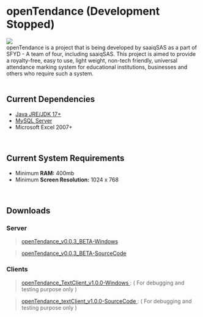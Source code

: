 # openTendance (Development Stopped)
<img src="https://repository-images.githubusercontent.com/552883590/ff7f6f51-8838-4732-b239-835307a798ec"/>
</br>
openTendance is a project that is being developed by saaiqSAS as a part of SFYD - A team of four, including saaiqSAS. This project is aimed to provide a royalty-free, easy to use, light weight, non-tech friendly, universal attendance marking system for educational institutions, businesses and others who require such a system.
</br>
</br>

## Current Dependencies
 - <a href="https://www.oracle.com/java/technologies/javase/jdk17-archive-downloads.html"> Java JRE/JDK 17+</a>
 - <a href="https://dev.mysql.com/downloads/mysql/"> MySQL Server </a>
 - Microsoft Excel 2007+
</br>

## Current System Requirements
 - Minimum <b>RAM:</b> 400mb
 - Minimum <b>Screen Resolution:</b> 1024 x 768
</br>

## Downloads
### Server
> <a href="https://github.com/saaiqSAS/openTendance/releases/download/openTendance-Windows_vX.X.X_BETA/openTendance-Windows_v0.0.3_BETA.zip"> openTendance_v0.0.3_BETA-Windows </a>

> <a href="https://github.com/saaiqSAS/openTendance/releases/download/openTendance-SourceCode_vX.X.X_BETA/openTendance-SourceCode_v0.0.3_BETA.zip"> openTendance_v0.0.3_BETA-SourceCode </a>

### Clients
> <a href="https://github.com/saaiqSAS/openTendance/releases/download/openTendance_TextClient_vX.X.X-Windows/openTendance_TextClient_v1.0.0-Windows.zip"> openTendance_TextClient_v1.0.0-Windows </a> : ( For debugging and testing purpose only )

> <a href="https://github.com/saaiqSAS/openTendance/releases/download/openTendance_TextClient_vX.X.X-SourceCode/openTendance_textClient_v1.0.0-SourceCode.zip"> openTendance_textClient_v1.0.0-SourceCode </a> : ( For debugging and testing purpose only )


